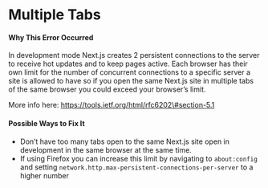 # Multiple Tabs

#### Why This Error Occurred

In development mode Next.js creates 2 persistent connections to the server to receive hot updates and to keep pages active. Each browser has their own limit for the number of concurrent connections to a specific server a site is allowed to have so if you open the same Next.js site in multiple tabs of the same browser you could exceed your browser’s limit.

More info here: https://tools.ietf.org/html/rfc6202\#section-5.1

#### Possible Ways to Fix It

- Don’t have too many tabs open to the same Next.js site open in development in the same browser at the same time.
- If using Firefox you can increase this limit by navigating to `about:config` and setting `network.http.max-persistent-connections-per-server` to a higher number

